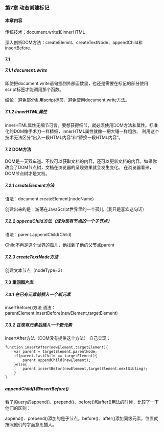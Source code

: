 ### 第7章 动态创建标记
#### 本章内容
传统技术：document.write和innerHTML

深入剖析DOM方法：createElemnt、createTextNode、appendChild和insertBefore.

#### 7.1
##### 7.1.1 document.write
即使把document.write语句挪到外部函数里，也还是需要在标记的<body>部分使用script标签才能调用那个函数。

结论：避免<body>部分乱用script标签，避免使用document.write方法。
##### 7.1.2 innerHTML属性
innerHTML属性无细节可言。要想获得细节，就必须使用DOM方法和属性。标准化的DOM像手术刀一样精细，innerHTML属性就像一把大锤一样粗放。
利用这个技术无法区分“出入一段HTML内容”和“替换一段HTML内容”。

#### 7.2 DOM方法
DOM是一天双车道。不仅可以获取文档的内容，还可以更新文档的内容。如果你改变了DOM节点树，文档在浏览器的呈现效果就会发生变化。
在浏览器看来，DOM节点树才是文档。
##### 7.2.1 createElement方法
语法：document.createElement(nodeName)

创建出来的是：游荡在JavaScript世界里的一个孤儿（我只是喜欢这句话）
##### 7.2.2 appendChild方法（成为现有节点的一个子节点）
语法：parent.appendChild(Child)

Child不再是这个世界的孤儿，他找到了他的父节点parent
##### 7.2.3 createTextNode方法
创建文本节点（nodeType=3）

#### 7.3 重回图片库
##### 7.3.1 在已有元素前插入一个新元素
insertBefore()方法
语法：parentElement.insertBefore(newElement,targetElement)
##### 7.3.2 在现有元素后插入一个新元素
insertAfter方法（DOM没有提供这个方法）
自己实现：
<pre><code>function insertAfter(newElement,targetElement){
	var parent = targetElement.parentNode;
	if(parent.lastChild == targetElement){
		parent.appendChild(newElement);
	}else{
		parent.insertBefor(newElement,targetElement.nextSibling);
	}
}</code></pre>

##### appendChild()和insertBefore()
看了jQuery的append()、prepend()、before()和after()用法的时候，比较了一下他们的区别：

append()、prepend()添加的是子节点，before()、after()添加同级元素，位置就按照他们的字面意思插入。
